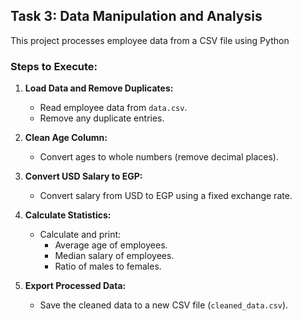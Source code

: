  

## Task 3: Data Manipulation and Analysis

This project processes employee data from a CSV file using Python  


### Steps to Execute:

1. **Load Data and Remove Duplicates:**
   - Read employee data from `data.csv`.
   - Remove any duplicate entries.

2. **Clean Age Column:**
   - Convert ages to whole numbers (remove decimal places).

3. **Convert USD Salary to EGP:**
   - Convert salary from USD to EGP using a fixed exchange rate.

4. **Calculate Statistics:**
   - Calculate and print:
     - Average age of employees.
     - Median salary of employees.
     - Ratio of males to females.

5. **Export Processed Data:**
   - Save the cleaned data to a new CSV file (`cleaned_data.csv`).

 

